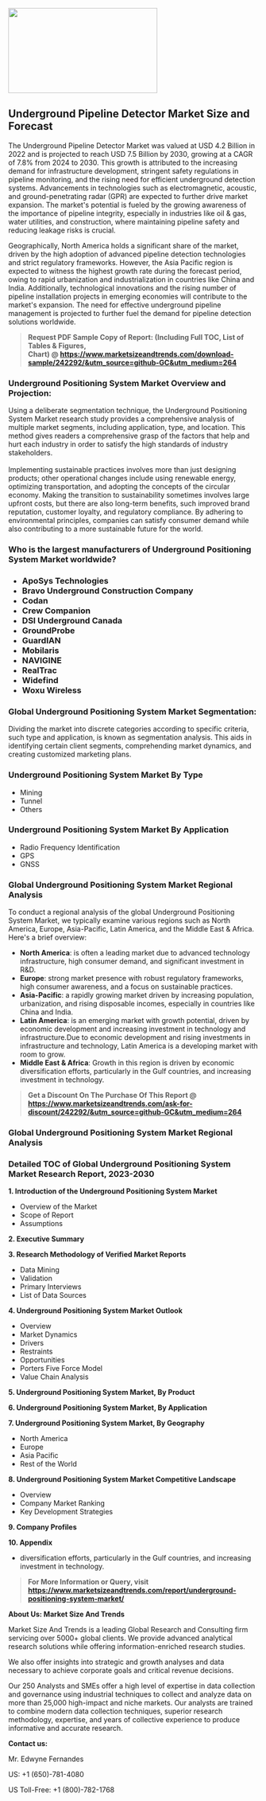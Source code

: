 <p><img class="alignnone size-medium wp-image-20088" src="https://ffe5etoiles.com/wp-content/uploads/2024/12/MST1-300x171.png" alt="" width="300" height="171" /></p><h2>Underground Pipeline Detector Market Size and Forecast</h2><p>The Underground Pipeline Detector Market was valued at USD 4.2 Billion in 2022 and is projected to reach USD 7.5 Billion by 2030, growing at a CAGR of 7.8% from 2024 to 2030. This growth is attributed to the increasing demand for infrastructure development, stringent safety regulations in pipeline monitoring, and the rising need for efficient underground detection systems. Advancements in technologies such as electromagnetic, acoustic, and ground-penetrating radar (GPR) are expected to further drive market expansion. The market's potential is fueled by the growing awareness of the importance of pipeline integrity, especially in industries like oil & gas, water utilities, and construction, where maintaining pipeline safety and reducing leakage risks is crucial.</p><p>Geographically, North America holds a significant share of the market, driven by the high adoption of advanced pipeline detection technologies and strict regulatory frameworks. However, the Asia Pacific region is expected to witness the highest growth rate during the forecast period, owing to rapid urbanization and industrialization in countries like China and India. Additionally, technological innovations and the rising number of pipeline installation projects in emerging economies will contribute to the market's expansion. The need for effective underground pipeline management is projected to further fuel the demand for pipeline detection solutions worldwide.</p></p><blockquote id="" class=""><strong>Request PDF Sample Copy of Report: (Including Full TOC, List of Tables &amp; Figures, Chart)&nbsp;@&nbsp;<strong><a href="https://www.marketsizeandtrends.com/download-sample/242292/&utm_source=github-GC&utm_medium=264" target="_blank">https://www.marketsizeandtrends.com/download-sample/242292/&utm_source=github-GC&utm_medium=264</a></strong></strong></blockquote><h3 id="" class="">Underground Positioning System Market&nbsp;Overview and Projection:</h3><p id="" class="">Using a deliberate segmentation technique, the Underground Positioning System Market research study provides a comprehensive analysis of multiple market segments, including application, type, and location. This method gives readers a comprehensive grasp of the factors that help and hurt each industry in order to satisfy the high standards of industry stakeholders. <br /> <br />Implementing sustainable practices involves more than just designing products; other operational changes include using renewable energy, optimizing transportation, and adopting the concepts of the circular economy. Making the transition to sustainability sometimes involves large upfront costs, but there are also long-term benefits, such improved brand reputation, customer loyalty, and regulatory compliance. By adhering to environmental principles, companies can satisfy consumer demand while also contributing to a more sustainable future for the world.</p><h3 id="" class="">Who is the largest manufacturers of&nbsp;Underground Positioning System Market worldwide?</h3><h3 class=""><p><ul><li>ApoSys Technologies </li><li> Bravo Underground Construction Company </li><li> Codan </li><li> Crew Companion </li><li> DSI Underground Canada </li><li> GroundProbe </li><li> GuardIAN </li><li> Mobilaris </li><li> NAVIGINE </li><li> RealTrac </li><li> Widefind </li><li> Woxu Wireless</li></ul></p></h3><h3 id="" class="">Global&nbsp;Underground Positioning System Market Segmentation:</h3><p id="" class="">Dividing the market into discrete categories according to specific criteria, such type and application, is known as segmentation analysis. This aids in identifying certain client segments, comprehending market dynamics, and creating customized marketing plans.</p><h3 id="" class="">Underground Positioning System Market&nbsp;By Type</h3><p><p><ul><li>Mining</li><li> Tunnel</li><li> Others</p></li></ul></p></p><h3 id="" class="">Underground Positioning System Market&nbsp;By Application</h3><p class=""><p><ul><li>Radio Frequency Identification</li><li> GPS</li><li> GNSS</li></ul></p></p><h3 id="" class="">Global Underground Positioning System Market Regional Analysis</h3><p id="" class="">To conduct a regional analysis of the global Underground Positioning System Market, we typically examine various regions such as North America, Europe, Asia-Pacific, Latin America, and the Middle East &amp; Africa. Here's a brief overview:</p><ul><li><strong>North America</strong>: is often a leading market due to advanced technology infrastructure, high consumer demand, and significant investment in R&amp;D.</li><li><strong>Europe</strong>: strong market presence with robust regulatory frameworks, high consumer awareness, and a focus on sustainable practices.</li><li><strong>Asia-Pacific</strong>: a rapidly growing market driven by increasing population, urbanization, and rising disposable incomes, especially in countries like China and India.</li><li><strong>Latin America</strong>: is an emerging market with growth potential, driven by economic development and increasing investment in technology and infrastructure.Due to economic development and rising investments in infrastructure and technology, Latin America is a developing market with room to grow.</li><li><strong>Middle East &amp; Africa</strong>: Growth in this region is driven by economic diversification efforts, particularly in the Gulf countries, and increasing investment in technology.</li></ul><blockquote id="" class=""><strong>Get a Discount On The Purchase Of This Report @ <strong><a href="https://www.marketsizeandtrends.com/ask-for-discount/242292/&utm_source=github-GC&utm_medium=264" target="_blank">https://www.marketsizeandtrends.com/ask-for-discount/242292/&utm_source=github-GC&utm_medium=264</a></strong></strong></blockquote><h3 id="" class="">Global Underground Positioning System Market Regional Analysis</h3><h3 id="" class="">Detailed TOC of Global Underground Positioning System Market Research Report, 2023-2030</h3><p id="" class=""><strong>1. Introduction of the Underground Positioning System Market</strong></p><ul><li>Overview of the Market</li><li>Scope of Report</li><li>Assumptions</li></ul><p id="" class=""><strong>2. Executive Summary</strong></p><p id="" class=""><strong>3. Research Methodology of Verified Market Reports</strong></p><ul><li>Data Mining</li><li>Validation</li><li>Primary Interviews</li><li>List of Data Sources</li></ul><p id="" class=""><strong>4. Underground Positioning System Market Outlook</strong></p><ul><li>Overview</li><li>Market Dynamics</li><li>Drivers</li><li>Restraints</li><li>Opportunities</li><li>Porters Five Force Model</li><li>Value Chain Analysis</li></ul><p id="" class=""><strong>5. Underground Positioning System Market, By Product</strong></p><p id="" class=""><strong>6. Underground Positioning System Market, By Application</strong></p><p id="" class=""><strong>7. Underground Positioning System Market, By Geography</strong></p><ul><li>North America</li><li>Europe</li><li>Asia Pacific</li><li>Rest of the World</li></ul><p id="" class=""><strong>8. Underground Positioning System Market Competitive Landscape</strong></p><ul><li>Overview</li><li>Company Market Ranking</li><li>Key Development Strategies</li></ul><p id="" class=""><strong>9. Company Profiles</strong></p><p id="" class=""><strong>10. Appendix</strong></p><ul><li>diversification efforts, particularly in the Gulf countries, and increasing investment in technology.</li></ul><blockquote id="" class=""><strong>For More Information or Query, visit <strong><strong><a href="https://www.marketsizeandtrends.com/report/underground-positioning-system-market/" target="_blank">https://www.marketsizeandtrends.com/report/underground-positioning-system-market/</a></strong></strong></strong></blockquote><p id="" class=""><strong>About Us: Market Size And Trends</strong></p><p id="" class="">Market Size And Trends is a leading Global Research and Consulting firm servicing over 5000+ global clients. We provide advanced analytical research solutions while offering information-enriched research studies.</p><p id="" class="">We also offer insights into strategic and growth analyses and data necessary to achieve corporate goals and critical revenue decisions.</p><p id="" class="">Our 250 Analysts and SMEs offer a high level of expertise in data collection and governance using industrial techniques to collect and analyze data on more than 25,000 high-impact and niche markets. Our analysts are trained to combine modern data collection techniques, superior research methodology, expertise, and years of collective experience to produce informative and accurate research.</p><p id="" class=""><strong>Contact us:</strong></p><p id="" class="">Mr. Edwyne Fernandes</p><p id="" class="">US: +1 (650)-781-4080</p><p id="" class="">US Toll-Free: +1 (800)-782-1768</p>
